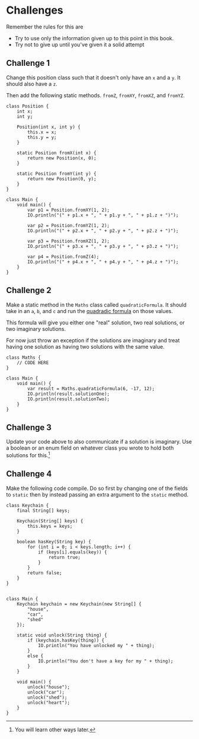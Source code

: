 # Challenges

Remember the rules for this are

- Try to use only the information given up to this point in this book.
- Try not to give up until you've given it a solid attempt

## Challenge 1

Change this position class such that it doesn't only have an `x` and a `y`. It should
also have a `z`.

Then add the following static methods. `fromZ`, `fromXY`, `fromXZ`, and `fromYZ`.

```java,editable
class Position {
    int x;
    int y;

    Position(int x, int y) {
        this.x = x;
        this.y = y;
    }

    static Position fromX(int x) {
        return new Position(x, 0);
    }

    static Position fromY(int y) {
        return new Position(0, y);
    }
}

class Main {
    void main() {
        var p1 = Position.fromXY(1, 2);
        IO.println("(" + p1.x + ", " + p1.y + ", " + p1.z + ")");

        var p2 = Position.fromYZ(1, 2);
        IO.println("(" + p2.x + ", " + p2.y + ", " + p2.z + ")");

        var p3 = Position.fromXZ(1, 2);
        IO.println("(" + p3.x + ", " + p3.y + ", " + p3.z + ")");

        var p4 = Position.fromZ(4);
        IO.println("(" + p4.x + ", " + p4.y + ", " + p4.z + ")");
    }
}
```

## Challenge 2

Make a static method in the `Maths` class called `quadraticFormula`.
It should take in an `a`, `b`, and `c` and run the [quadradic formula](https://en.wikipedia.org/wiki/Quadratic_formula) on those values.

This formula will give you either one "real" solution, two real solutions,
or two imaginary solutions.

For now just throw an exception if the solutions are imaginary
and treat having one solution as having two solutions with the same value.

```java,editable
class Maths {
    // CODE HERE
}

class Main {
    void main() {
        var result = Maths.quadraticFormula(6, -17, 12);
        IO.println(result.solutionOne);
        IO.println(result.solutionTwo);
    }
}
```

## Challenge 3

Update your code above to also communicate if a solution is imaginary.
Use a boolean or an enum field on whatever class you wrote to hold both solutions
for this.[^other]

[^other]: You will learn other ways later.

## Challenge 4

Make the following code compile. Do so first by changing one of the fields to `static`
then by instead passing an extra argument to the `static` method.

```java,no_run
class Keychain {
    final String[] keys;

    Keychain(String[] keys) {
        this.keys = keys;
    }

    boolean hasKey(String key) {
        for (int i = 0; i < keys.length; i++) {
            if (keys[i].equals(key)) {
                return true;
            }
        }
        return false;
    }
}


class Main {
    Keychain keychain = new Keychain(new String[] {
        "house",
        "car",
        "shed"
    });

    static void unlock(String thing) {
        if (keychain.hasKey(thing)) {
            IO.println("You have unlocked my " + thing);
        }
        else {
            IO.println("You don't have a key for my " + thing);
        }
    }
    
    void main() {
        unlock("house");
        unlock("car");
        unlock("shed");
        unlock("heart");
    }
}
```